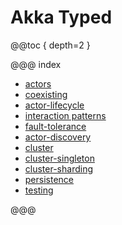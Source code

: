 # Akka Typed

@@toc { depth=2 }

@@@ index

* [actors](typed/actors.md)
* [coexisting](typed/coexisting.md)
* [actor-lifecycle](typed/actor-lifecycle.md)
* [interaction patterns](typed/interaction-patterns.md)
* [fault-tolerance](typed/fault-tolerance.md)
* [actor-discovery](typed/actor-discovery.md)
* [cluster](typed/cluster.md)
* [cluster-singleton](cluster-singleton.md)
* [cluster-sharding](typed/cluster-sharding.md)
* [persistence](typed/persistence.md)
* [testing](typed/testing.md)

@@@
